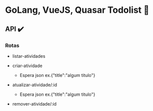 # GoLang, VueJS, Quasar Todolist 📖

## API  ✔️

### Rotas
- listar-atividades
- criar-atividade
    - Espera json ex.{"title":"algum titulo"}
    
- atualizar-atividade/:id
    - Espera json ex.{"title":"algum titulo"}
    
- remover-atividade/:id
